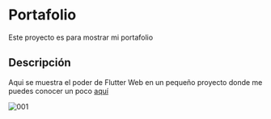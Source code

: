 # Portafolio 
Este proyecto es para mostrar mi portafolio

## Descripción 
Aqui se muestra el poder de Flutter Web en un pequeño proyecto donde me puedes conocer un poco [aquí](http://cristian-ronda.surge.sh/)

![001](https://user-images.githubusercontent.com/42586480/64081868-8cd9f600-cccc-11e9-8990-edad465559c3.png)
